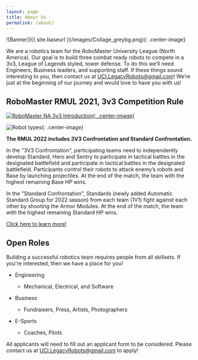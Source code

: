 ```yaml
---
layout: page
title: About Us
permalink: /about/
---
```


![Banner]({{ site.baseurl }}/images/Collage_greybg.png){: .center-image}

We are a robotics team for the RoboMaster University League (North America). 
Our goal is to build three combat ready robots to compete in a 3v3, League of Legends 
styled, tower defense. To do this we’ll need Engineers, Business leaders, and supporting 
staff. If these things sound interesting to you, then contact us at [UCI.LegacyRobots@gmail.com](mailto:uci.legacyrobots@gmail.com)! We’re 
just at the beginning of our journey and would love to have you with us!

## RoboMaster RMUL 2021, 3v3 Competition Rule

[![RoboMaster NA 3v3 Introduction](http://img.youtube.com/vi/IzeVCfvahug/0.jpg){: .center-image}](http://www.youtube.com/watch?v=IzeVCfvahug "RoboMaster RMUL 2021, 3v3 Competition Rule")

![Robot types](https://rm-static.djicdn.com/robomasters/dps/8d5bc0c5bad222fcaaae4a46ad36caa7.png){: .center-image}

**The RMUL 2022 includes 3V3 Confrontation and Standard Confrontation.**

In the "3V3 Confrontation", participating teams need to independently develop Standard, Hero and Sentry to participate in tactical battles in the designated battlefield and participate in tactical battles in the designated battlefield. Participants control their robots to attack enemy’s robots and Base by launching projectiles. At the end of the match, the team with the highest remaining Base HP wins.

In the "Standard Confrontation", Standards (newly added Automatic Standard Group for 2022 season) from each team (1V1) fight against each other by shooting the Armor Modules. At the end of the match, the team with the highest remaining Standard HP wins.

[Click here to learn more!](https://www.robomaster.com/en-US/robo/college-league?djifrom=rmu1)

## Open Roles

Building a successful robotics team requires people from all skillsets. If you're interested, then 
we have a place for you!

- Engineering
    - Mechanical, Electrical, and Software

- Business
    - Fundraisers, Press, Artists, Photographers

- E-Sports
    - Coaches, Pilots

All applicants will need to fill out an applicant form to be considered. Please contact us at [UCI.LegacyRobots@gmail.com](mailto:uci.legacyrobots@gmail.com) to apply!
